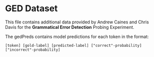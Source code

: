 # GED Dataset

This file contains additional data provided by Andrew Caines and Chris Davis for the
**Grammatical Error Detection** Probing Experiment. 


The gedPreds contains model predictions for each token in the format: 

````
[token] [gold-label] [predicted-label] ["correct"-probability] ["incorrect"-probability]
````


